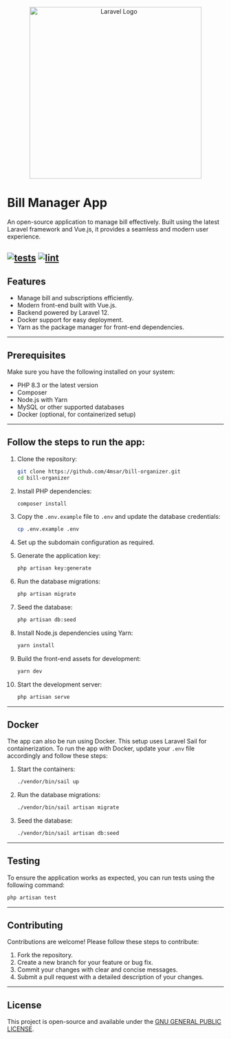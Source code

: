 <p align="center"><a href="https://laravel.com" target="_blank"><img src="https://raw.githubusercontent.com/laravel/art/master/logo-lockup/5%20SVG/2%20CMYK/1%20Full%20Color/laravel-logolockup-cmyk-red.svg" width="400" alt="Laravel Logo"></a></p>

# Bill Manager App

An open-source application to manage bill effectively. Built using the latest Laravel framework and Vue.js, it provides a seamless and modern user experience.


[![tests](https://github.com/4msar/bill-organizer/actions/workflows/tests.yml/badge.svg)](https://github.com/4msar/bill-organizer/actions/workflows/tests.yml)
[![lint](https://github.com/4msar/bill-organizer/actions/workflows/lint.yml/badge.svg)](https://github.com/4msar/bill-organizer/actions/workflows/lint.yml)
---

## Features

- Manage bill and subscriptions efficiently.
- Modern front-end built with Vue.js.
- Backend powered by Laravel 12.
- Docker support for easy deployment.
- Yarn as the package manager for front-end dependencies.

---

## Prerequisites

Make sure you have the following installed on your system:

- PHP 8.3 or the latest version
- Composer
- Node.js with Yarn
- MySQL or other supported databases
- Docker (optional, for containerized setup)

---

## Follow the steps to run the app:

1. Clone the repository:
   ```bash
   git clone https://github.com/4msar/bill-organizer.git
   cd bill-organizer
   ```

2. Install PHP dependencies:
   ```bash
   composer install
   ```

3. Copy the `.env.example` file to `.env` and update the database credentials:
   ```bash
   cp .env.example .env
   ```

4. Set up the subdomain configuration as required.

5. Generate the application key:
   ```bash
   php artisan key:generate
   ```

6. Run the database migrations:
   ```bash
   php artisan migrate
   ```

7. Seed the database:
   ```bash
   php artisan db:seed
   ```

8. Install Node.js dependencies using Yarn:
   ```bash
   yarn install
   ```

9. Build the front-end assets for development:
   ```bash
   yarn dev
   ```

10. Start the development server:
    ```bash
    php artisan serve
    ```

---

## Docker

The app can also be run using Docker. This setup uses Laravel Sail for containerization. To run the app with Docker, update your `.env` file accordingly and follow these steps:

1. Start the containers:
   ```bash
   ./vendor/bin/sail up
   ```

2. Run the database migrations:
   ```bash
   ./vendor/bin/sail artisan migrate
   ```

3. Seed the database:
   ```bash
   ./vendor/bin/sail artisan db:seed
   ```

---

## Testing

To ensure the application works as expected, you can run tests using the following command:

```bash
php artisan test
```

---

## Contributing

Contributions are welcome! Please follow these steps to contribute:

1. Fork the repository.
2. Create a new branch for your feature or bug fix.
3. Commit your changes with clear and concise messages.
4. Submit a pull request with a detailed description of your changes.

---

## License

This project is open-source and available under the [GNU GENERAL PUBLIC LICENSE](LICENSE).


